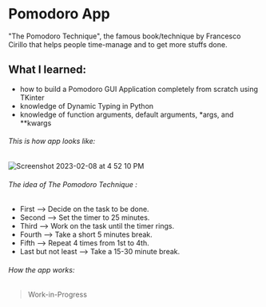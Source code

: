 # Pomodoro App
"The Pomodoro Technique", the famous book/technique by Francesco Cirillo that helps people time-manage and to get more stuffs done.


## What I learned:
+ how to build a Pomodoro GUI Application completely from scratch using TKinter
+ knowledge of Dynamic Typing in Python 
+ knowledge of function arguments, default arguments, *args, and **kwargs



###### This is how app looks like:
![Screenshot 2023-02-08 at 4 52 10 PM](https://user-images.githubusercontent.com/100711672/217686245-8a3db313-8625-4dce-baa5-981a6b12574a.png)
###### The idea of The Pomodoro Technique :
+ First --> Decide on the task to be done.
+ Second --> Set the timer to 25 minutes.
+ Third --> Work on the task until the timer rings.
+ Fourth --> Take a short 5 minutes break.
+ Fifth --> Repeat 4 times from 1st to 4th.
+ Last but not least --> Take a 15-30 minute break.

###### How the app works:
> Work-in-Progress
